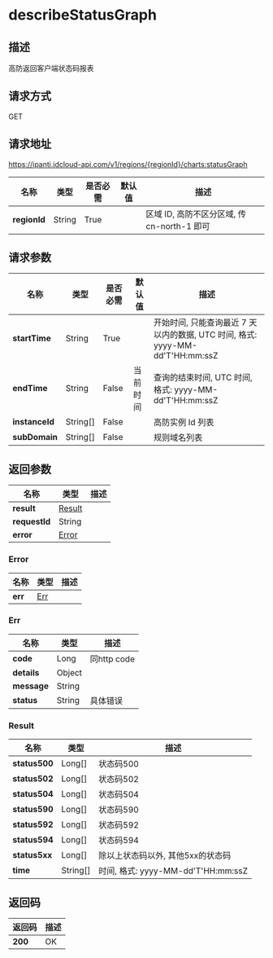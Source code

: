 # describeStatusGraph


## 描述
高防返回客户端状态码报表

## 请求方式
GET

## 请求地址
https://ipanti.jdcloud-api.com/v1/regions/{regionId}/charts:statusGraph

|名称|类型|是否必需|默认值|描述|
|---|---|---|---|---|
|**regionId**|String|True| |区域 ID, 高防不区分区域, 传 cn-north-1 即可|

## 请求参数
|名称|类型|是否必需|默认值|描述|
|---|---|---|---|---|
|**startTime**|String|True| |开始时间, 只能查询最近 7 天以内的数据, UTC 时间, 格式: yyyy-MM-dd'T'HH:mm:ssZ|
|**endTime**|String|False|当前时间|查询的结束时间, UTC 时间, 格式: yyyy-MM-dd'T'HH:mm:ssZ|
|**instanceId**|String[]|False| |高防实例 Id 列表|
|**subDomain**|String[]|False| |规则域名列表|


## 返回参数
|名称|类型|描述|
|---|---|---|
|**result**|[Result](describestatusgraph#result)| |
|**requestId**|String| |
|**error**|[Error](describestatusgraph#error)| |

### <div id="error">Error</div>
|名称|类型|描述|
|---|---|---|
|**err**|[Err](describestatusgraph#err)| |
### <div id="err">Err</div>
|名称|类型|描述|
|---|---|---|
|**code**|Long|同http code|
|**details**|Object| |
|**message**|String| |
|**status**|String|具体错误|
### <div id="result">Result</div>
|名称|类型|描述|
|---|---|---|
|**status500**|Long[]|状态码500|
|**status502**|Long[]|状态码502|
|**status504**|Long[]|状态码504|
|**status590**|Long[]|状态码590|
|**status592**|Long[]|状态码592|
|**status594**|Long[]|状态码594|
|**status5xx**|Long[]|除以上状态码以外, 其他5xx的状态码|
|**time**|String[]|时间, 格式: yyyy-MM-dd'T'HH:mm:ssZ|

## 返回码
|返回码|描述|
|---|---|
|**200**|OK|
